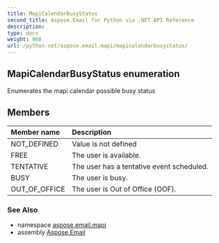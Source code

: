 ```yaml
---
title: MapiCalendarBusyStatus
second_title: Aspose.Email for Python via .NET API Reference
description: 
type: docs
weight: 960
url: /python-net/aspose.email.mapi/mapicalendarbusystatus/
---
```


## MapiCalendarBusyStatus enumeration

Enumerates the mapi calendar possible busy status

## Members
| Member name | Description |
| :- | :- |
|NOT_DEFINED|Value is not defined|
|FREE|The user is available.|
|TENTATIVE|The user has a tentative event scheduled.|
|BUSY|The user is busy.|
|OUT_OF_OFFICE|The user is Out of Office (OOF).|

### See Also

* namespace [aspose.email.mapi](/email/python-net/aspose.email.mapi/)
* assembly [Aspose.Email](/email/python-net/)

